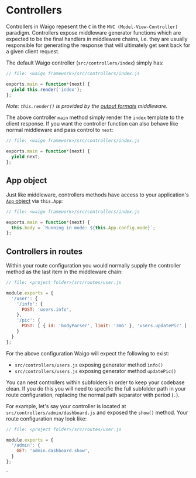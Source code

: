 # Controllers

Controllers in Waigo repesent the `C` in the `MVC (Model-View-Controller)` paradigm. Controllers expose middleware generator functions which are expected to be the final handlers in middleware chains, i.e. they are usually responsible for generating the response that will ultimately get sent back for a given client request.

The default Waigo controller (`src/controllers/index`) simply has:

```javascript
// file: <waigo framework>/src/controllers/index.js

exports.main = function*(next) {
  yield this.render('index');
};
```

_Note: `this.render()` is provided by the [output formats](../output_formats/README.md) middleware._

The above controller `main` method simply render the `index` template to the client response. If you want the controller function can also behave like normal middleware and pass control to `next`:

```javascript
// file: <waigo framework>/src/controllers/index.js

exports.main = function*(next) {
  yield next;
};
```

## App object

Just like middleware, controllers methods have access to your application's [`App` object]() via `this.App`:

```javascript
// file: <waigo framework>/src/controllers/index.js

exports.main = function*(next) {
  this.body = `Running in mode: ${this.App.config.mode}`;
};
```



## Controllers in routes

Within your route configuration you would normally supply the controller method as the last item in the middleware chain:

```javascript
// file: <project folder>/src/routes/user.js

module.exports = {
  '/user': {
  	'/info': {
      POST: 'users.info',
	},
  	'/pic': {
      POST: [ { id: 'bodyParser', limit: '3mb' }, 'users.updatePic' ]
	}
  }
};
```

For the above configuration Waigo will expect the following to exist:

* `src/controllers/users.js` exposing generator method `info()`
* `src/controllers/users.js` exposing generator method `updatePic()`

You can nest controllers within subfolders in order to keep your codebase clean. If you do this you will need to specific the full subfolder path in your route configuration, replacing the normal path separator with period (`.`). 

For example, let's say your controller is located at `src/controllers/admin/dashboard.js` and exposed the `show()` method. Your route configuration may look like:

```javascript
// file: <project folder>/src/routes/user.js

module.exports = {
  '/admin': {
    GET: 'admin.dashboard.show',
  }
};
```
`